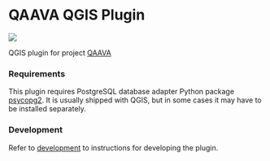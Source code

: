 QAAVA QGIS Plugin
================
![](https://github.com/GispoCoding/qaava-qgis-plugin/workflows/Tests/badge.svg)

QGIS plugin for project [QAAVA](https://github.com/GispoCoding/qaava)




### Requirements

This plugin requires PostgreSQL database adapter Python package
[psycopg2](https://pypi.org/project/psycopg2/). It is usually shipped with QGIS, but in 
some cases it may have to be installed separately.

### Development

Refer to [development](docs/development.md) to instructions for developing the plugin.